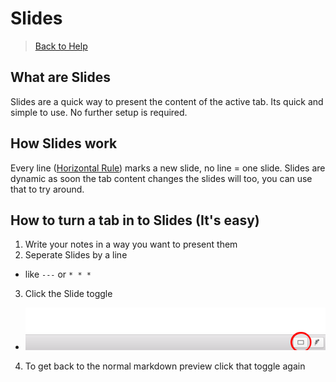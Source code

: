 # Slides

> [Back to Help](../help)

## What are Slides

Slides are a quick way to present the content of the active tab. Its quick and simple to use. No further setup is required.

## How Slides work

Every line ([Horizontal Rule](https://github.com/adam-p/markdown-here/wiki/Markdown-Cheatsheet#horizontal-rule)) marks a new slide, no line = one slide. Slides are dynamic as soon the tab content changes the slides will too, you can use that to try around.

## How to turn a tab in to Slides (It's easy)

1. Write your notes in a way you want to present them
2. Seperate Slides by a line

  - like `---` or `* * *`

3. Click the Slide toggle

  - ![Slide Toggle Button](images/slides_toggle_button.png)

4. To get back to the normal markdown preview click that toggle again
